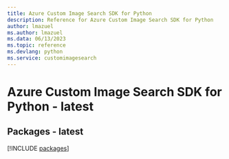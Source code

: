 ```yaml
---
title: Azure Custom Image Search SDK for Python
description: Reference for Azure Custom Image Search SDK for Python
author: lmazuel
ms.author: lmazuel
ms.data: 06/13/2023
ms.topic: reference
ms.devlang: python
ms.service: customimagesearch
---
```

# Azure Custom Image Search SDK for Python - latest
## Packages - latest
[!INCLUDE [packages](custom-image-search-index.md)]